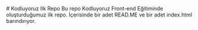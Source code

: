 <p> # Kodluyoruz Ilk Repo
Bu repo Kodluyoruz Front-end Eğitiminde oluşturduğumuz ilk repo. İçerisinde bir adet READ.ME ve bir adet index.html barındırıyor.
